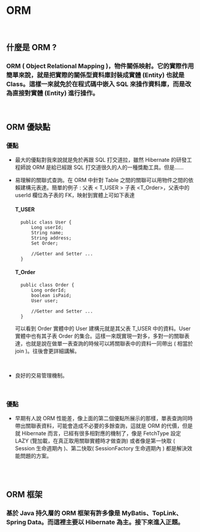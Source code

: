 # ORM

<br>


## 什麼是 ORM ?

### ORM ( Object Relational Mapping )，物件關係映射。它的實際作用簡單來說，就是把實際的關係型資料庫封裝成實體 (Entity) 也就是 Class。這樣一來就免於在程式碼中嵌入 SQL 來操作資料庫，而是改為直接對實體 (Entity) 進行操作。

<br>

## ORM 優缺點

### 優點

* 最大的優點對我來說就是免於再跟 SQL 打交道拉，雖然 Hibernate 的研發工程師說 ORM 是給已經跟 SQL 打交道很久的人的一種獎勵工具。但是......

* 易理解的關聯式查詢。在 ORM 中針對 Table 之間的關聯可以用物件之間的依賴建構元表達。簡單的例子 : 父表 < T_USER > 子表 <T_Order>，父表中的 userId 欄位為子表的 FK，映射到實體上可如下表達

    #### T_USER

        public class User {
            Long userId;
            String name;
            String address;
            Set Order;

            //Getter and Setter ...
        }

    #### T_Order

        public class Order {
            Long orderId;
            boolean isPaid;
            User user;

            //Getter and Setter ...
        }

    可以看到 Order 實體中的 User 建構元就是其父表 T_USER 中的資料。User 實體中也有其子表 Order 的集合。這樣一來既實現一對多，多對一的關聯表達，也就是說在做單一表查詢的時候可以將關聯表中的資料一同帶出 ( 相當於 join )。往後會更詳細講解。

<br>

* 良好的交易管理機制。

<br>

### 優點

* 早期有人說 ORM 性能差，像上面的第二個優點所展示的那樣，單表查詢同時帶出關聯表資料，可能會造成不必要的多餘查詢，這就是 ORM 的代價，但是就 Hibernate 而言，已經有很多相對應的機制了，像是 FetchType 設定 LAZY (覽加載，在真正取用關聯實體時才做查詢) 或者像是第一快取 ( Session 生命週期內 )、第二快取( SessionFactory 生命週期內 ) 都是解決效能問題的方案。



<br>
<br>

## ORM 框架

### 基於 Java 持久層的 ORM 框架有許多像是 MyBatis、TopLink、Spring Data。而這裡主要以 Hibernate 為主。接下來進入正題。


